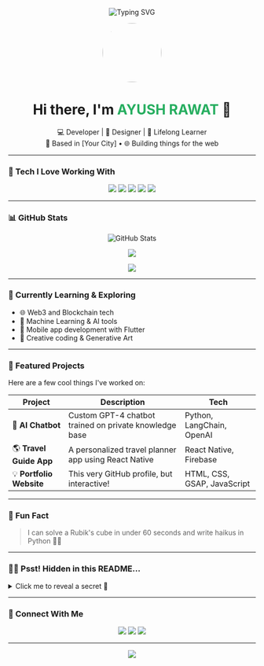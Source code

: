 <!-- Banner / GIF Header -->
<p align="center">
  <img src="https://readme-typing-svg.herokuapp.com?font=Fira+Code&size=26&duration=3000&pause=1000&center=true&vCenter=true&width=435&lines=Hello+World!+🌍;Welcome+to+my+GitHub+Profile;Crafting+code+with+creativity+🚀" alt="Typing SVG" />
</p>

<!-- Profile Avatar & Bio -->
<p align="center">
  <img src="https://avatars.githubusercontent.com/u/04-Ayush?v=4" width="120" style="border-radius: 50%" />
</p>

<h1 align="center">Hi there, I'm <span style="color:#27ae60;">AYUSH RAWAT</span> 👋</h1>

<p align="center">
💻 Developer | 🎨 Designer | 🌟 Lifelong Learner <br>
📍 Based in [Your City] • 🌐 Building things for the web
</p>

---

### 🚀 Tech I Love Working With

<p align="center">
  <img src="https://img.shields.io/badge/-JavaScript-black?style=for-the-badge&logo=javascript" />
  <img src="https://img.shields.io/badge/-React-black?style=for-the-badge&logo=react" />
  <img src="https://img.shields.io/badge/-Node.js-black?style=for-the-badge&logo=node.js" />
  <img src="https://img.shields.io/badge/-Python-black?style=for-the-badge&logo=python" />
  <img src="https://img.shields.io/badge/-Docker-black?style=for-the-badge&logo=docker" />
</p>

---

### 📊 GitHub Stats

<p align="center">
  <img src="https://github-readme-stats.vercel.app/api?username=04-Ayush&show_icons=true&theme=radical" alt="GitHub Stats" />
</p>

<p align="center">
  <img src="https://github-readme-streak-stats.herokuapp.com?user=04-Ayush&theme=tokyonight" />
</p>

<p align="center">
  <img src="https://github-readme-stats.vercel.app/api/top-langs/?username=04-Ayush&layout=compact&theme=gruvbox" />
</p>

---

### 🧠 Currently Learning & Exploring

- 🌐 Web3 and Blockchain tech
- 🤖 Machine Learning & AI tools
- 📱 Mobile app development with Flutter
- 🎨 Creative coding & Generative Art

---

### 🎯 Featured Projects

Here are a few cool things I've worked on:

| Project | Description | Tech |
|--------|-------------|------|
| 🧠 **AI Chatbot** | Custom GPT-4 chatbot trained on private knowledge base | Python, LangChain, OpenAI |
| 🌎 **Travel Guide App** | A personalized travel planner app using React Native | React Native, Firebase |
| 💡 **Portfolio Website** | This very GitHub profile, but interactive! | HTML, CSS, GSAP, JavaScript |

---

### 🎉 Fun Fact

> I can solve a Rubik's cube in under 60 seconds and write haikus in Python 🧩🐍

---

### 🕵️‍♂️ Psst! Hidden in this README...

<details>
  <summary>Click me to reveal a secret 👀</summary>
  <br>
  🎁 You found the easter egg! Tweet me a code word: **`#ReadmeWhiz`** and I might feature your project!
</details>

---

### 🤝 Connect With Me

<p align="center">
  <a href="https://linkedin.com/in/YOUR_PROFILE"><img src="https://img.shields.io/badge/-LinkedIn-0077B5?style=flat&logo=linkedin&logoColor=white"/></a>
  <a href="https://twitter.com/YOUR_HANDLE"><img src="https://img.shields.io/badge/-Twitter-1DA1F2?style=flat&logo=twitter&logoColor=white"/></a>
  <a href="mailto:your.email@example.com"><img src="https://img.shields.io/badge/-Gmail-D14836?style=flat&logo=gmail&logoColor=white"/></a>
</p>

---

<p align="center">
  <img src="https://capsule-render.vercel.app/api?type=waving&height=120&color=gradient&section=footer"/>
</p>

